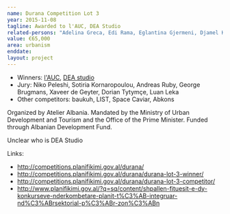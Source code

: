 ```yaml
---
name: Durana Competition Lot 3
year: 2015-11-08
tagline: Awarded to l'AUC, DEA Studio
related-persons: "Adelina Greca, Edi Rama, Eglantina Gjermeni, Djamel Klouche, Caroline Poulin, François Decoster, Niko Peleshi, Sotiria Kornaropoulou, Andreas Ruby, George Brugmans, Xaveer de Geyter, Dorian Tytymçe, Luan Leka"
value: €65,000
area: urbanism
enddate:
layout: project
---
```

* Winners: [l'AUC](http://www.laucparis.com/), [DEA studio](http://www.dea-studio.com/)
* Jury: Niko Peleshi, Sotiria Kornaropoulou, Andreas Ruby, George Brugmans, Xaveer de Geyter, Dorian Tytymçe, Luan Leka
* Other competitors: baukuh, LIST, Space Caviar, Abkons

Organized by Atelier Albania.
Mandated by the Ministry of Urban Development and Tourism and the Office of the Prime Minister.
Funded through Albanian Development Fund.

Unclear who is DEA Studio

Links:
* <http://competitions.planifikimi.gov.al/durana/>
* <http://competitions.planifikimi.gov.al/durana/durana-lot-3-winner/>
* <http://competitions.planifikimi.gov.al/durana/durana-lot-3-competitor/>
* <http://www.planifikimi.gov.al/?q=sq/content/shpallen-fituesit-e-dy-konkurseve-nderkombetare-planit-t%C3%AB-integruar-nd%C3%ABrsektorial-p%C3%ABr-zon%C3%ABn>
